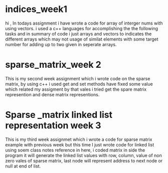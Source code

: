# indices_week1 
hi , In todays assignment i have wrote a code for array of interger nums with using vectors. i used a c++ languages for accomplishing the the following tasks and in summary of code i just arrays and vectors to indicates the different arrays which may not usage of similat elements with some target number for adding up  to two given in seperate arrays.

# sparse_matrix_week 2
This is my second week assignment which i wrote code on the sparse matrix, by using c++ i used get and set methods have fixed some value which related my assigment by that vales i tried get the spare matrix represention and dense matrix representions.


# Sparse _matrix linked list representation week 3
This is my third week assignmet which i wrote a code for sparse matrix example with previous week but this time I just wrote code for linked list using soem class notes reference in here, i coded matrix in side the program it will generate the linked list values with row, column, value of non zero vales of sparse matrix, last node will represent address to next node or null at end of list.
